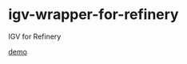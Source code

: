 # igv-wrapper-for-refinery

IGV for Refinery

[demo](https://mccalluc.github.io/igv-wrapper-for-refinery)
